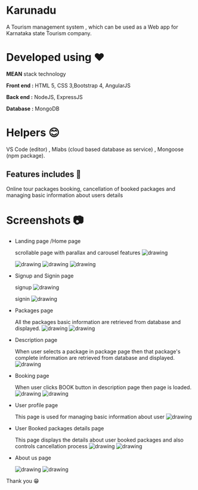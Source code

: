 # Karunadu
A Tourism management system , which can be used as a Web app for Karnataka state Tourism company.

# Developed using :hearts:

 **MEAN** stack technology
 
**Front end :** HTML 5, CSS 3,Bootstrap 4, AngularJS   

**Back end :** NodeJS, ExpressJS

**Database :** MongoDB 

# Helpers :blush:
VS Code (editor) , Mlabs (cloud based database as service) , Mongoose (npm package).


## Features includes :muscle: 
Online tour packages booking, cancellation of booked packages and managing basic information about users details

# Screenshots :camera:
* Landing page /Home page

   scrollable page with parallax and carousel features
  <img src="./screenshots/home.JPG" alt="drawing"   width="auto" /> 
  
  <img src="./screenshots/home1.JPG" alt="drawing"  width="auto"/>
 
  <img src="./screenshots/home2.JPG" alt="drawing"  width="auto"/> 
 
  <img src="./screenshots/home3.JPG" alt="drawing"  width="auto"/>

* Signup and Signin page

  signup
  <img src="./screenshots/signup.JPG" alt="drawing"  width="auto"/>

  signin
  <img src="./screenshots/login.JPG" alt="drawing"  width="auto"/>


* Packages page

  All the packages basic information are retrieved from database and displayed. 
  <img src="./screenshots/package.JPG" alt="drawing"  width="auto"/>
  <img src="./screenshots/package1.JPG" alt="drawing"  width="auto"/>

* Description page
  
  When user selects a package in package page then that package's complete information are retrieved from database and displayed.
  <img src="./screenshots/details.JPG" alt="drawing"  width="auto"/>


* Booking page
  
  When user clicks BOOK button in description page then page is loaded.
  <img src="./screenshots/booking.JPG" alt="drawing"  width="auto"/>
  <img src="./screenshots/payment.JPG" alt="drawing"  width="auto"/>


* User profile page
  
  This page is used for managing basic information about user
  <img src="./screenshots/profile.JPG" alt="drawing"  width="auto"/>

* User Booked packages details page
  
  This page displays the details about user booked packages and also controls cancellation process
  <img src="./screenshots/empty.JPG" alt="drawing"  width="auto"/>
  <img src="./screenshots/booked.JPG" alt="drawing"  width="auto"/>

* About us page

  <img src="./screenshots/about.JPG" alt="drawing"  width="auto"/>
  <img src="./screenshots/about1.JPG" alt="drawing"  width="auto"/>


Thank you :grin:
